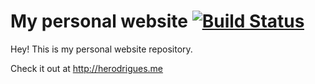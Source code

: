 # My personal website [![Build Status](https://travis-ci.org/herodrigues/herodrigues.github.io.svg?branch=master)](https://travis-ci.org/herodrigues/herodrigues.github.io)

Hey! This is my personal website repository. 

Check it out at http://herodrigues.me
